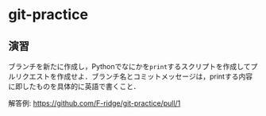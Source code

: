 # git-practice

## 演習
ブランチを新たに作成し，Pythonでなにかを`print`するスクリプトを作成してプルリクエストを作成せよ．ブランチ名とコミットメッセージは，printする内容に即したものを具体的に英語で書くこと．

解答例: https://github.com/F-ridge/git-practice/pull/1
